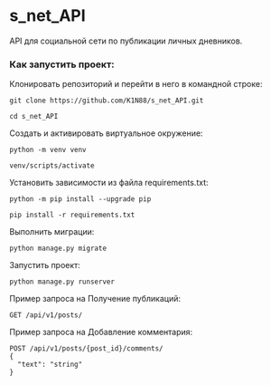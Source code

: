 # s_net_API

API для социальной сети по публикации личных дневников. 

### Как запустить проект:

Клонировать репозиторий и перейти в него в командной строке:

```
git clone https://github.com/K1N88/s_net_API.git
```

```
cd s_net_API
```

Cоздать и активировать виртуальное окружение:

```
python -m venv venv
```

```
venv/scripts/activate
```

Установить зависимости из файла requirements.txt:

```
python -m pip install --upgrade pip
```

```
pip install -r requirements.txt
```

Выполнить миграции:

```
python manage.py migrate
```

Запустить проект:

```
python manage.py runserver
```

Пример запроса на Получение публикаций:

```
GET /api/v1/posts/
```

Пример запроса на Добавление комментария:

```
POST /api/v1/posts/{post_id}/comments/
{
  "text": "string"
}
```
